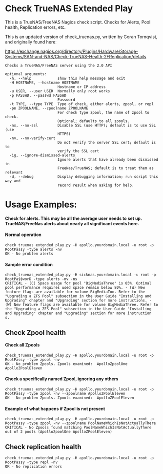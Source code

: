 # Check TrueNAS Extended Play
This is a TrueNAS/FreeNAS Nagios check script. Checks for Alerts, Pool health, Replication errors, etc.

This is an updated version of check_truenas.py, written by Goran Tornqvist, and originally found here:

https://exchange.nagios.org/directory/Plugins/Hardware/Storage-Systems/SAN-and-NAS/Check-TrueNAS-Health-2FReplication/details
```
Checks a TrueNAS/FreeNAS server using the 2.0 API

optional arguments:
  -h, --help            show this help message and exit
  -H HOSTNAME, --hostname HOSTNAME
                        Hostname or IP address
  -u USER, --user USER  Normally only root works
  -p PASSWD, --passwd PASSWD
                        Password
  -t TYPE, --type TYPE  Type of check, either alerts, zpool, or repl
  -pn ZPOOLNAME, --zpoolname ZPOOLNAME
                        For check type zpool, the name of zpool to check.
                        Optional; defaults to all zpools.
  -ns, --no-ssl         Disable SSL (use HTTP); default is to use SSL (use
                        HTTPS)
  -nv, --no-verify-cert
                        Do not verify the server SSL cert; default is to
                        verify the SSL cert
  -ig, --ignore-dismissed-alerts
                        Ignore alerts that have already been dismissed in
                        FreeNas/TrueNAS; default is to treat them as relevant
  -d, --debug           Display debugging information; run script this way and
                        record result when asking for help.
```
# Usage Examples:

#### Check for alerts. This may be all the average user needs to set up. TrueNAS/FreeNas alerts about nearly all significant events here.

#### Normal operation
```
check_truenas_extended_play.py -H apollo.yourdomain.local -u root -p RootPassy -type alerts -nv
OK - No problem alerts
```

#### Sample error condition
```
check_truenas_extended_play.py -H sicknas.yourdomain.local -u root -p RootPa$$worD -type alerts -nv -ns
CRITICAL - (C) Space usage for pool "BigMediaThree" is 85%. Optimal pool performance requires used space remain below 80%. - (W) New feature flags are available for volume BigMediaToo. Refer to the "Upgrading a ZFS Pool" subsection in the User Guide "Installing and Upgrading" chapter and "Upgrading" section for more instructions. - (W) New feature flags are available for volume BigMediaThree. Refer to the "Upgrading a ZFS Pool" subsection in the User Guide "Installing and Upgrading" chapter and "Upgrading" section for more instruction
s.
```

## Check Zpool health

#### Check all Zpools
```
check_truenas_extended_play.py -H apollo.yourdomain.local -u root -p RootPassy -type zpool -nv
OK - No problem Zpools. Zpools examined:  ApolloZpoolOne ApolloZPoolEleven
```

#### Check a specifically named Zpool, ignoring any others
```
check_truenas_extended_play.py -H apollo.yourdomain.local -u root -p RootPassy -type zpool -nv --zpoolname ApolloZPoolEleven
OK - No problem Zpools. Zpools examined:  ApolloZPoolEleven
```

#### Example of what happens if Zpool is not present
```
check_truenas_extended_play.py -H apollo.yourdomain.local -u root -p RootPassy -type zpool -nv --zpoolname PoolNameWhichIsNotActuallyThere
CRITICAL - No Zpools found matching PoolNameWhichIsNotActuallyThere out of 2 pools (ApolloZpoolOne ApolloZPoolEleven)
```
## Check replication health
```
check_truenas_extended_play.py -H apollo.yourdomain.local -u root -p RootPassy -type repl -nv
OK - No replication errors
```
